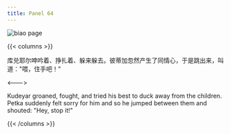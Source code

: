 ```yaml
---
title: Panel 64
---
```


![biao page](./../../images/biao/seifert0726_biao_0058_064.jpg)

{{< columns >}}

库兑耶尔呻吟着、挣扎着、躲来躲去。彼蒂加忽然产生了同情心，于是跳出来，叫道："喂，住手吧！"

<--->

Kudeyar groaned, fought, and tried his best to duck away from the children. Petka suddenly felt sorry for him and so he jumped between them and shouted: "Hey, stop it!"

{{< /columns >}}